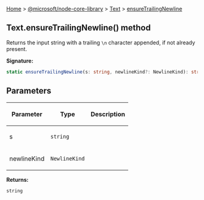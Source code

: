 [Home](./index) &gt; [@microsoft/node-core-library](./node-core-library.md) &gt; [Text](./node-core-library.text.md) &gt; [ensureTrailingNewline](./node-core-library.text.ensuretrailingnewline.md)

## Text.ensureTrailingNewline() method

Returns the input string with a trailing `\n` character appended, if not already present.

<b>Signature:</b>

```typescript
static ensureTrailingNewline(s: string, newlineKind?: NewlineKind): string;
```

## Parameters

|  <p>Parameter</p> | <p>Type</p> | <p>Description</p> |
|  --- | --- | --- |
|  <p>s</p> | <p>`string`</p> |  |
|  <p>newlineKind</p> | <p>`NewlineKind`</p> |  |

<b>Returns:</b>

`string`

